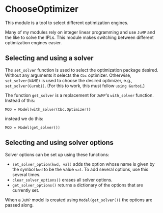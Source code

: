 # ChooseOptimizer


This module is a tool to select different optimization engines.

Many of my modules rely on integer linear programming and use `JuMP`
and the like to solve the IPLs. This module makes switching between
different optimization engines easier.

## Selecting and using a solver

The `set_solver` function is used to select the optimization package
desired. Without any arguments it selects the `Cbc` optimizer. Otherwise,
`set_solver(NAME)` is used to choose the desired optimizer, e.g.,
`set_solver(Gurobi)`. (For this to work, this must follow
  `using Gurboi`.)

The function `get_solver` is a replacement for `JuMP`'s
`with_solver` function. Instead of this:
```
MOD = Model(with_solver(Cbc.Optimizer))
```
instead we do this:
```
MOD = Model(get_solver())
```

## Selecting and using solver options

Solver options can be set up using these functions:

* `set_solver_option(kwd, val)` adds the option whose name is
given by the symbol `kwd` to be the value `val`. To add several
options, use this several times.
* `clear_solver_options()` erases all solver options.
* `get_solver_options()` returns a dictionary of the options that
are currently set.

When a `JuMP` model is created using `Model(get_solver())` the
options are passed along.
